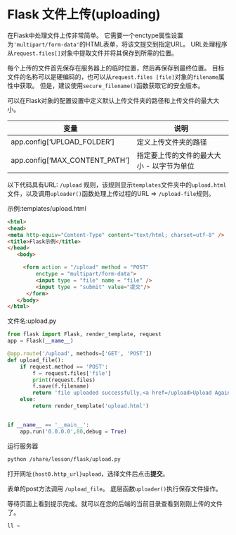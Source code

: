 # Flask 文件上传(uploading)

在Flask中处理文件上传非常简单。 它需要一个enctype属性设置为`'multipart/form-data'`的HTML表单，将该文提交到指定URL。 URL处理程序从`request.files[]`对象中提取文件并将其保存到所需的位置。

每个上传的文件首先保存在服务器上的临时位置，然后再保存到最终位置。 目标文件的名称可以是硬编码的，也可以从`request.files [file]`对象的`filename`属性中获取。 但是，建议使用`secure_filename()`函数获取它的安全版本。

可以在Flask对象的配置设置中定义默认上传文件夹的路径和上传文件的最大大小。

| 变量                           | 说明                                      |
| ------------------------------ | ----------------------------------------- |
| app.config[‘UPLOAD_FOLDER’]    | 定义上传文件夹的路径                      |
| app.config[‘MAX_CONTENT_PATH’] | 指定要上传的文件的最大大小 - 以字节为单位 |

以下代码具有URL: `/upload` 规则，该规则显示`templates`文件夹中的`upload.html`文件，以及调用`uploader()`函数处理上传过程的URL => `/upload-file`规则。

示例:templates/upload.html

```html
<html>
<head>
<meta http-equiv="Content-Type" content="text/html; charset=utf-8" />
<title>Flask示例</title>
</head>
   <body>

     <form action = "/upload" method = "POST" 
         enctype = "multipart/form-data">
         <input type = "file" name = "file" />
         <input type = "submit" value="提交"/>
      </form>
   </body>
</html>
```

文件名:upload.py

```python
from flask import Flask, render_template, request
app = Flask(__name__)

@app.route('/upload', methods=['GET', 'POST'])
def upload_file():
    if request.method == 'POST':
        f = request.files['file']
        print(request.files)
        f.save(f.filename)
        return 'file uploaded successfully,<a href=/upload>Upload Again</a>'
    else:
        return render_template('upload.html')


if __name__ == '__main__':
    app.run('0.0.0.0',80,debug = True)
```

运行服务器

```bash
python /share/lesson/flask/upload.py
```

打开网址`{host0.http_url}upload`，选择文件后点击**提交**。

 表单的post方法调用 `/upload_file`。 底层函数`uploader()`执行保存文件操作。

等待页面上看到提示完成。就可以在您的后端的当前目录查看到刚刚上传的文件了。

```bash
ll ~
```



